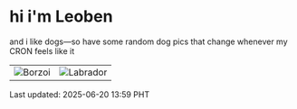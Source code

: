 # hi i'm Leoben

and i like dogs—so have some random dog pics that change whenever my CRON feels like it

|  |  |
|--------|----------|
| ![Borzoi](https://random-dog-vercel.vercel.app/api/random-borzoi?v=1750399173) | ![Labrador](https://random-dog-vercel.vercel.app/api/random-labrador?v=1750399173) |

Last updated: 2025-06-20 13:59 PHT

